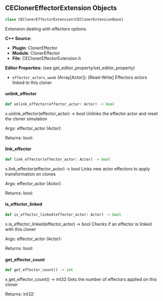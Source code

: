 ## CEClonerEffectorExtension Objects

```python
class CEClonerEffectorExtension(CEClonerExtensionBase)
```

Extension dealing with effectors options

**C++ Source:**

- **Plugin**: ClonerEffector
- **Module**: ClonerEffector
- **File**: CEClonerEffectorExtension.h

**Editor Properties:** (see get_editor_property/set_editor_property)

- ``effector_actors_weak`` (Array[Actor]):  [Read-Write] Effectors actors linked to this cloner

<a id="unreal.CEClonerEffectorExtension.unlink_effector"></a>

#### unlink_effector

```python
def unlink_effector(effector_actor: Actor) -> bool
```

x.unlink_effector(effector_actor) -> bool
Unlinks the effector actor and reset the cloner simulation

Args:
    effector_actor (Actor): 

Returns:
    bool:

<a id="unreal.CEClonerEffectorExtension.link_effector"></a>

#### link_effector

```python
def link_effector(effector_actor: Actor) -> bool
```

x.link_effector(effector_actor) -> bool
Links new actor effectors to apply transformation on clones

Args:
    effector_actor (Actor): 

Returns:
    bool:

<a id="unreal.CEClonerEffectorExtension.is_effector_linked"></a>

#### is_effector_linked

```python
def is_effector_linked(effector_actor: Actor) -> bool
```

x.is_effector_linked(effector_actor) -> bool
Checks if an effector is linked with this cloner

Args:
    effector_actor (Actor): 

Returns:
    bool:

<a id="unreal.CEClonerEffectorExtension.get_effector_count"></a>

#### get_effector_count

```python
def get_effector_count() -> int
```

x.get_effector_count() -> int32
Gets the number of effectors applied on this cloner

Returns:
    int32:

<a id="unreal.CEClonerEmitterSpawnExtension"></a>